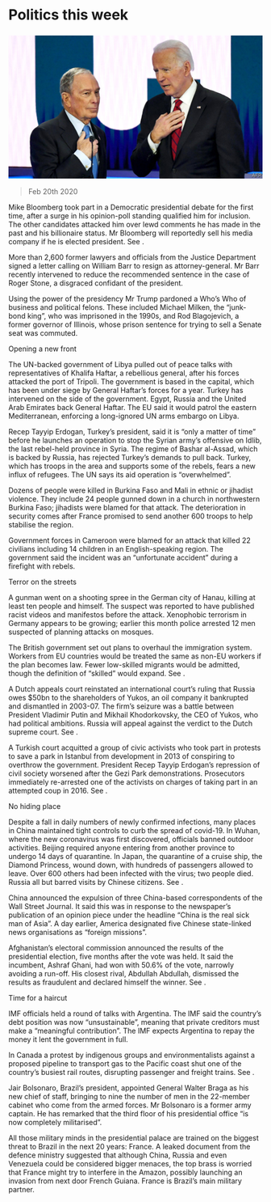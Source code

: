 ###### 

# Politics this week 

#####  

![image](images/20200222_WWP002.jpg) 

> Feb 20th 2020 

Mike Bloomberg took part in a Democratic presidential debate for the first time, after a surge in his opinion-poll standing qualified him for inclusion. The other candidates attacked him over lewd comments he has made in the past and his billionaire status. Mr Bloomberg will reportedly sell his media company if he is elected president. See .

More than 2,600 former lawyers and officials from the Justice Department signed a letter calling on William Barr to resign as attorney-general. Mr Barr recently intervened to reduce the recommended sentence in the case of Roger Stone, a disgraced confidant of the president.


Using the power of the presidency Mr Trump pardoned a Who’s Who of business and political felons. These included Michael Milken, the “junk-bond king”, who was imprisoned in the 1990s, and Rod Blagojevich, a former governor of Illinois, whose prison sentence for trying to sell a Senate seat was commuted.

Opening a new front

The UN-backed government of Libya pulled out of peace talks with representatives of Khalifa Haftar, a rebellious general, after his forces attacked the port of Tripoli. The government is based in the capital, which has been under siege by General Haftar’s forces for a year. Turkey has intervened on the side of the government. Egypt, Russia and the United Arab Emirates back General Haftar. The EU said it would patrol the eastern Mediterranean, enforcing a long-ignored UN arms embargo on Libya.

Recep Tayyip Erdogan, Turkey’s president, said it is “only a matter of time” before he launches an operation to stop the Syrian army’s offensive on Idlib, the last rebel-held province in Syria. The regime of Bashar al-Assad, which is backed by Russia, has rejected Turkey’s demands to pull back. Turkey, which has troops in the area and supports some of the rebels, fears a new influx of refugees. The UN says its aid operation is “overwhelmed”.

Dozens of people were killed in Burkina Faso and Mali in ethnic or jihadist violence. They include 24 people gunned down in a church in northwestern Burkina Faso; jihadists were blamed for that attack. The deterioration in security comes after France promised to send another 600 troops to help stabilise the region.

Government forces in Cameroon were blamed for an attack that killed 22 civilians including 14 children in an English-speaking region. The government said the incident was an “unfortunate accident” during a firefight with rebels.

Terror on the streets

A gunman went on a shooting spree in the German city of Hanau, killing at least ten people and himself. The suspect was reported to have published racist videos and manifestos before the attack. Xenophobic terrorism in Germany appears to be growing; earlier this month police arrested 12 men suspected of planning attacks on mosques.

The British government set out plans to overhaul the immigration system. Workers from EU countries would be treated the same as non-EU workers if the plan becomes law. Fewer low-skilled migrants would be admitted, though the definition of “skilled” would expand. See .

A Dutch appeals court reinstated an international court’s ruling that Russia owes $50bn to the shareholders of Yukos, an oil company it bankrupted and dismantled in 2003-07. The firm’s seizure was a battle between President Vladimir Putin and Mikhail Khodorkovsky, the CEO of Yukos, who had political ambitions. Russia will appeal against the verdict to the Dutch supreme court. See .

A Turkish court acquitted a group of civic activists who took part in protests to save a park in Istanbul from development in 2013 of conspiring to overthrow the government. President Recep Tayyip Erdogan’s repression of civil society worsened after the Gezi Park demonstrations. Prosecutors immediately re-arrested one of the activists on charges of taking part in an attempted coup in 2016. See .

No hiding place


Despite a fall in daily numbers of newly confirmed infections, many places in China maintained tight controls to curb the spread of covid-19. In Wuhan, where the new coronavirus was first discovered, officials banned outdoor activities. Beijing required anyone entering from another province to undergo 14 days of quarantine. In Japan, the quarantine of a cruise ship, the Diamond Princess, wound down, with hundreds of passengers allowed to leave. Over 600 others had been infected with the virus; two people died. Russia all but barred visits by Chinese citizens. See .

China announced the expulsion of three China-based correspondents of the Wall Street Journal. It said this was in response to the newspaper’s publication of an opinion piece under the headline “China is the real sick man of Asia”. A day earlier, America designated five Chinese state-linked news organisations as “foreign missions”.

Afghanistan’s electoral commission announced the results of the presidential election, five months after the vote was held. It said the incumbent, Ashraf Ghani, had won with 50.6% of the vote, narrowly avoiding a run-off. His closest rival, Abdullah Abdullah, dismissed the results as fraudulent and declared himself the winner. See .

Time for a haircut

IMF officials held a round of talks with Argentina. The IMF said the country’s debt position was now “unsustainable”, meaning that private creditors must make a “meaningful contribution”. The IMF expects Argentina to repay the money it lent the government in full.

In Canada a protest by indigenous groups and environmentalists against a proposed pipeline to transport gas to the Pacific coast shut one of the country’s busiest rail routes, disrupting passenger and freight trains. See .

Jair Bolsonaro, Brazil’s president, appointed General Walter Braga as his new chief of staff, bringing to nine the number of men in the 22-member cabinet who come from the armed forces. Mr Bolsonaro is a former army captain. He has remarked that the third floor of his presidential office “is now completely militarised”.

All those military minds in the presidential palace are trained on the biggest threat to Brazil in the next 20 years: France. A leaked document from the defence ministry suggested that although China, Russia and even Venezuela could be considered bigger menaces, the top brass is worried that France might try to interfere in the Amazon, possibly launching an invasion from next door French Guiana. France is Brazil’s main military partner.

